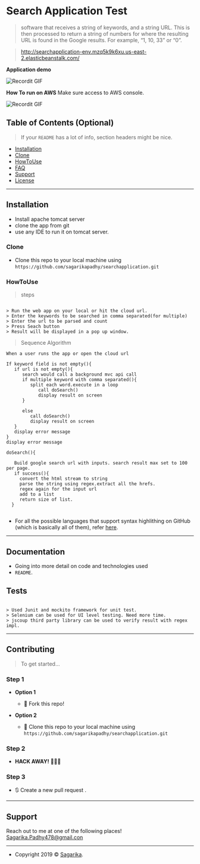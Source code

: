  

# Search Application Test

> software  that  receives  a  string  of  keywords,  and  a  string  URL.  This  is then  processed  to  return  a  string  of  numbers  for  where  the  resulting  URL  is  found  in  the  Google results. For  example,  “1,  10,  33”  or  “0”. 

> 

>  http://searchapplication-env.mzq5k9k6xu.us-east-2.elasticbeanstalk.com/


**Application demo**

![Recordit GIF](http://g.recordit.co/E0FriUGC7Q.gif)

**How To run on AWS**
Make sure access to AWS console. 

![Recordit GIF](http://g.recordit.co/he2fSQSz6V.gif)



## Table of Contents (Optional)

> If your `README` has a lot of info, section headers might be nice.

- [Installation](#installation)
- [Clone](#clone)
- [HowToUse](#howtouse)
- [FAQ](#faq)
- [Support](#support)
- [License](#license)



---

## Installation

- Install apache tomcat server
- clone the app from git
- use any IDE to run it on tomcat server.

### Clone

- Clone this repo to your local machine using `https://github.com/sagarikapadhy/searchapplication.git`

### HowToUse


> steps

```shell

> Run the web app on your local or hit the cloud url.
> Enter the keywords to be searched in comma separated(for multiple)
> Enter the url to be parsed and count
> Press Seach button
> Result will be displayed in a pop up window.
```

> Sequence Algorithm

```shell
When a user runs the app or open the cloud url

If keyword field is not empty(){
   if url is not empty(){
      search would call a background mvc api call
      if multiple keyword with comma separated(){
         split each word.execute in a loop
            call doSearch()
            display result on screen
      }
            
      else
         call doSearch()
         display result on screen
   }
   display error message
}
display error message

doSearch(){
 
   Build google search url with inputs. search result max set to 100 per page.
   if success(){
     convert the html stream to string
     parse the string using regex.extract all the hrefs.
     regex again for the input url
     add to a list
     return size of list.
  }
      

```


- For all the possible languages that support syntax highlithing on GitHub (which is basically all of them), refer <a href="https://github.com/github/linguist/blob/master/lib/linguist/languages.yml" target="_blank">here</a>.

---

## Documentation

- Going into more detail on code and technologies used
- `README`.


## Tests 

```shell

> Used Junit and mockito framework for unit test.
> Selenium can be used for UI level testing. Need more time.
> jscoup third party library can be used to verify result with regex impl.

```



---

## Contributing

> To get started...

### Step 1

- **Option 1**
    - 🍴 Fork this repo!

- **Option 2**
    - 👯 Clone this repo to your local machine using `https://github.com/sagarikapadhy/searchapplication.git`

### Step 2

- **HACK AWAY!** 🔨🔨🔨

### Step 3

- 🔃 Create a new pull request .

---


## Support

Reach out to me at one of the following places!
Sagarika.Padhy478@gmail.con

---








- Copyright 2019 © <a href="https://github.com/sagarikapadhy/searchapplication.git" target="_blank">Sagarika</a>.
